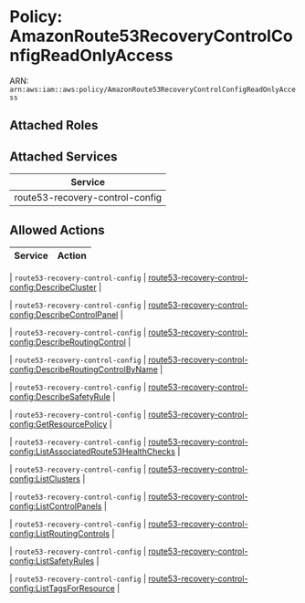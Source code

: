 # Policy: AmazonRoute53RecoveryControlConfigReadOnlyAccess

ARN: `arn:aws:iam::aws:policy/AmazonRoute53RecoveryControlConfigReadOnlyAccess`

## Attached Roles

## Attached Services

| Service |
|---------|
| route53-recovery-control-config |

## Allowed Actions

| Service | Action |
|:-------:|--------|

| `route53-recovery-control-config` | [route53-recovery-control-config:DescribeCluster](../actions.md#route53-recovery-control-config:describecluster) |

| `route53-recovery-control-config` | [route53-recovery-control-config:DescribeControlPanel](../actions.md#route53-recovery-control-config:describecontrolpanel) |

| `route53-recovery-control-config` | [route53-recovery-control-config:DescribeRoutingControl](../actions.md#route53-recovery-control-config:describeroutingcontrol) |

| `route53-recovery-control-config` | [route53-recovery-control-config:DescribeRoutingControlByName](../actions.md#route53-recovery-control-config:describeroutingcontrolbyname) |

| `route53-recovery-control-config` | [route53-recovery-control-config:DescribeSafetyRule](../actions.md#route53-recovery-control-config:describesafetyrule) |

| `route53-recovery-control-config` | [route53-recovery-control-config:GetResourcePolicy](../actions.md#route53-recovery-control-config:getresourcepolicy) |

| `route53-recovery-control-config` | [route53-recovery-control-config:ListAssociatedRoute53HealthChecks](../actions.md#route53-recovery-control-config:listassociatedroute53healthchecks) |

| `route53-recovery-control-config` | [route53-recovery-control-config:ListClusters](../actions.md#route53-recovery-control-config:listclusters) |

| `route53-recovery-control-config` | [route53-recovery-control-config:ListControlPanels](../actions.md#route53-recovery-control-config:listcontrolpanels) |

| `route53-recovery-control-config` | [route53-recovery-control-config:ListRoutingControls](../actions.md#route53-recovery-control-config:listroutingcontrols) |

| `route53-recovery-control-config` | [route53-recovery-control-config:ListSafetyRules](../actions.md#route53-recovery-control-config:listsafetyrules) |

| `route53-recovery-control-config` | [route53-recovery-control-config:ListTagsForResource](../actions.md#route53-recovery-control-config:listtagsforresource) |

